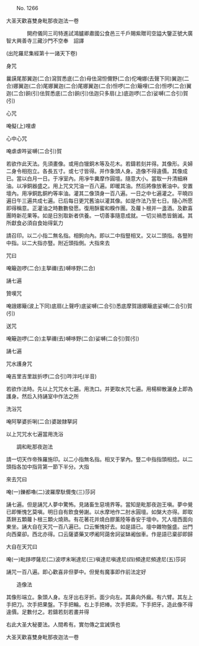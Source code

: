 ﻿　　No. 1266

大圣天歡喜雙身毗那夜迦法一卷

　　　　開府儀同三司特進試鴻臚卿肅國公食邑三千戶賜紫贈司空謚大鑒正號大廣智大興善寺三藏沙門不空奉　詔譯


(出陀羅尼集經第十一諸天下卷)

身咒

曩謨尾那翼迦(二合)瀉賀悉底(二合)母佉瀉怛儞野(二合)佗唵娜(去聲下同)翼迦(二合)娜翼迦(二合)尾娜翼迦(二合)尾娜翼迦(二合)怛啰(二合)簸哩(二合)怛啰(二合)翼迦(二合)餉(引)佉賀悉底(二合)餉(引)佉迦只多扇(上)底迦啰(二合)娑嚩(二合引)賀(引)

心咒

唵儗(上)哩虐

心中心咒

唵虐虐吽娑嚩(二合引)賀

若欲作此天法。先須畫像。或用白镴銅木等及花木。若鑄若刻并得。其像形。夫婦二身令相抱立。各長五寸。或七寸皆得。并作象頭人身。造像不得違價。其像成已。當以白月一日。于凈室內。用凈牛糞摩作圓壇。隨意大小。當取一升清細麻油。以凈銅器盛之。用上咒文咒油一百八遍。即暖其油。然后將像放著油中。安置壇內。用凈銅匙銅杓等率油。灌其二像頂身一百八遍。一日之中七遍灌之。平曉四遍日午三遍共成七遍。已后每日更咒舊油以灌其像。如是作法乃至七日。隨心所愿即得稱意。正灌油之時數數發愿。復用酥蜜和糗作團。及蘿卜根并一盞酒。及歡喜團時新花果等。如是日別取新者供養。一切善事隨意成就。一切災禍悉皆銷滅。其所獻食必須自食始得氣力

請召印。以二小指二無名指。相鉤向內。即以二中指豎相叉。又以二頭指。各豎附中指。以二大指亦豎。附近頭指側。大指來去

咒曰

唵簸迦啰(二合)主拏禰(去)嚩哆野(二合)

誦七遍

贊嘆咒

唵誐娜簸(波上下同)底扇(上聲呼)底娑嚩(二合引)悉底摩賀誐娜簸底娑嚩(二合引)賀(引)

送咒

唵簸迦啰(二合)主拏禰(去)嚩哆野(二合)娑嚩(二合引)賀(引)

誦七遍

咒水護身咒

唵吉里吉里跋折啰(二合引)吽泮吒(半音)

若欲作法時。先以上咒咒水七遍。用洗口。并更取水咒七遍。用楊柳散灑身上即為護身。然后入持誦室中作法之所

洗浴咒

唵阿拏婆折唎(二合)婆跛隸拏訶

以上咒咒水七遍當用洗浴

　　調和毗那夜迦法

請一切天作帝殊羅施印。以二小指無名指。相叉于掌內。豎二中指指頭相捻。以二頭指各加中指背第一節下半分。大指

來去咒曰

唵(一)鑠都嚕(二)波羅摩馱儞曳(三)莎訶

誦七遍。但是誦咒人夢中驚怖。見諸畜生惡境界等。當知是毗那夜迦王嗔。夢中覺已即慚愧乞莫嗔。明日自有飲食勞謝。以水摩地作二肘水圓壇。如槃大亦得。即取蒸餅五顆蘿卜根三顆火燒熟。有花著花并燒白膠薰陸等香安于壇中。咒人壇西面向東坐。誦大自在天咒一百八遍已。口云慚愧好去。如是語已。壇中雜物盤盛。出門向西棄卻。西北亦得。口云薩婆藥叉啰阇阿藹舍訶娑缽阇伽車。作是語已棄卻即歸

大自在天咒曰

唵(一)毗跢啰薩尼(二)波啰末唎達尼(三)嗔達尼嗔達尼(四)頻達尼頻達尼(五)莎訶

誦咒一百八遍。即心歡喜非但夢中。但覺有魔事即作前法定好

　　造像法

其像形端立。象頭人身。左牙出右牙折。面少向左。其鼻向外瘺。有六臂。其左上手把刀。次手把果盤。下手把輪。右上手把棒。次手把索。下手把牙。造此像不得違價。足數付之。若鑄若刻若畫并得

右此大圣大秘要法。人間希有。實勿傳之宜誡慎也

大圣天歡喜雙身毗那夜迦法一卷
